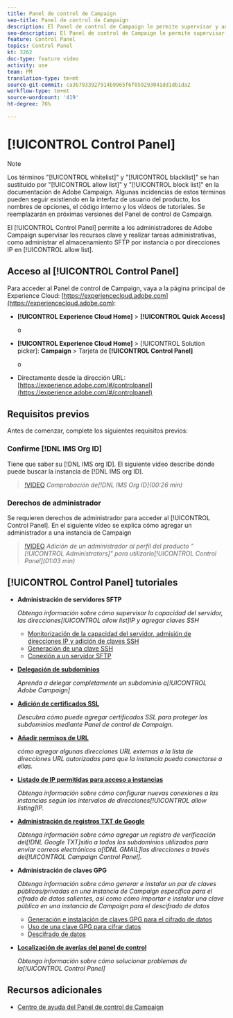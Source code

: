 ```yaml
---
title: Panel de control de Campaign
seo-title: Panel de control de Campaign
description: El Panel de control de Campaign le permite supervisar y administrar su almacenamiento SFTP por instancia y añadir direcciones IP a la lista de permitidos.
seo-description: El Panel de control de Campaign le permite supervisar y administrar su almacenamiento SFTP por instancia y añadir direcciones IP a la lista de permitidos.
feature: Control Panel
topics: Control Panel
kt: 3262
doc-type: feature video
activity: use
team: PM
translation-type: tm+mt
source-git-commit: ca3b7933927914b9965f6f059293041dd1db1da2
workflow-type: tm+mt
source-wordcount: '419'
ht-degree: 76%

---
```



# [!UICONTROL Control Panel]

>[!NOTE]
>
>Los términos &quot;[!UICONTROL whitelist]&quot; y &quot;[!UICONTROL blacklist]&quot; se han sustituido por &quot;[!UICONTROL allow list]&quot; y &quot;[!UICONTROL block list]&quot; en la documentación de Adobe Campaign.
>Algunas incidencias de estos términos pueden seguir existiendo en la interfaz de usuario del producto, los nombres de opciones, el código interno y los vídeos de tutoriales. Se reemplazarán en próximas versiones del Panel de control de Campaign.

El [!UICONTROL Control Panel] permite a los administradores de Adobe Campaign supervisar los recursos clave y realizar tareas administrativas, como administrar el almacenamiento SFTP por instancia o por direcciones IP en [!UICONTROL allow list].

## Acceso al [!UICONTROL Control Panel]

Para acceder al Panel de control de Campaign, vaya a la página principal de Experience Cloud: [https://experiencecloud.adobe.com](https://experiencecloud.adobe.com):

* **[!UICONTROL Experience Cloud Home]** > **[!UICONTROL Quick Access]**

   o
* **[!UICONTROL Experience Cloud Home]**  > [!UICONTROL Solution picker]: **Campaign** > Tarjeta de **[!UICONTROL Control Panel]**

   o

* Directamente desde la dirección URL: [https://experience.adobe.com/#/controlpanel](https://experience.adobe.com/#/controlpanel)

## Requisitos previos

Antes de comenzar, complete los siguientes requisitos previos:

### Confirme [!DNL IMS Org ID]

Tiene que saber su [!DNL IMS org ID]. El siguiente vídeo describe dónde puede buscar la instancia de [!DNL IMS org ID].

>[!VIDEO](https://video.tv.adobe.com/v/27183?quality=12)
*Comprobación de[!DNL IMS Org ID](00:26 min)*

### Derechos de administrador

Se requieren derechos de administrador para acceder al [!UICONTROL Control Panel].
En el siguiente vídeo se explica cómo agregar un administrador a una instancia de Campaign

>[!VIDEO](https://video.tv.adobe.com/v/27147?quality=12)
*Adición de un administrador al perfil del producto &quot;[!UICONTROL Administrators]&quot; para utilizarlo[!UICONTROL Control Panel](01:03 min)*

## [!UICONTROL Control Panel] tutoriales

* **Administración de servidores SFTP**

   *Obtenga información sobre cómo supervisar la capacidad del servidor, las direcciones[!UICONTROL allow list]IP y agregar claves SSH*

   * [Monitorización de la capacidad del servidor, admisión de direcciones IP y adición de claves SSH](/help/acc/monitoring-campaign-classic/control-panel/monitoring-server-capacity-allow-listing-adding-ssh-key.md)
   * [Generación de una clave SSH](/help/acc/monitoring-campaign-classic/control-panel/generate-ssh-key.md)
   * [Conexión a un servidor SFTP](/help/acc/monitoring-campaign-classic/control-panel/connect-to-sftp-server.md)

* **[Delegación de subdominios](/help/acc/monitoring-campaign-classic/control-panel/subdomain-delegation.md)**

   *Aprenda a delegar completamente un subdominio a[!UICONTROL Adobe Campaign]*

* **[Adición de certificados SSL](/help/acc/monitoring-campaign-classic/control-panel/adding-ssl-certificates.md)**

   *Descubra cómo puede agregar certificados SSL para proteger los subdominios mediante Panel de control de Campaign.*

* **[Añadir permisos de URL](/help/acc/monitoring-campaign-classic/control-panel/adding-url-permissions.md)**

   *cómo agregar algunas direcciones URL externas a la lista de direcciones URL autorizadas para que la instancia pueda conectarse a ellas.*

* **[Listado de IP permitidas para acceso a instancias](/help/acc/monitoring-campaign-classic/control-panel/ip-allow-listing.md)**

   *Obtenga información sobre cómo configurar nuevas conexiones a las instancias según los intervalos de direcciones[!UICONTROL allow listing]IP.*

* **[Administración de registros TXT de Google](/help/acc/monitoring-campaign-classic/control-panel/google-txt-record-management.md)**

   *Obtenga información sobre cómo agregar un registro de verificación del[!DNL Google TXT]sitio a todos los subdominios utilizados para enviar correos electrónicos a[!DNL GMAIL]las direcciones a través del[!UICONTROL Campaign Control Panel].*

* **Administración de claves GPG**

   *Obtenga información sobre cómo generar e instalar un par de claves públicas/privadas en una instancia de Campaign específica para el cifrado de datos salientes, así como cómo importar e instalar una clave pública en una instancia de Campaign para el descifrado de datos*

   * [Generación e instalación de claves GPG para el cifrado de datos](./gpg-key-management/generating-and-installing-gpg-keys-for-data-encryption.md)
   * [Uso de una clave GPG para cifrar datos](./gpg-key-management/using-a-gpg-key-to-encrypt-data.md)
   * [Descifrado de datos](./gpg-key-management/decrypting-data.md)

* **[Localización de averías del panel de control](/help/acc/monitoring-campaign-classic/control-panel/trouble-shooting.md)**

   *Obtenga información sobre cómo solucionar problemas de la[!UICONTROL Control Panel]*

## Recursos adicionales

* [Centro de ayuda del Panel de control de Campaign](https://docs.adobe.com/content/help/es-ES/control-panel/using/control-panel-home.html)
